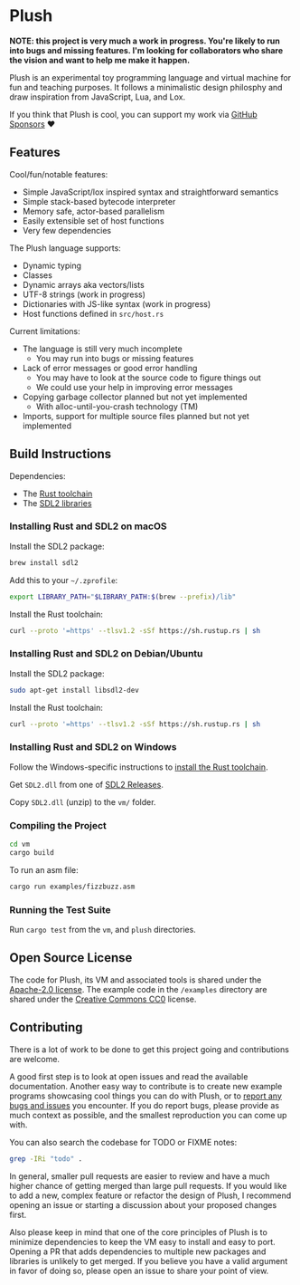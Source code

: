 # Plush

**NOTE: this project is very much a work in progress. You're likely to run
into bugs and missing features. I'm looking for collaborators who share the vision
and want to help me make it happen.**

Plush is an experimental toy programming language and virtual machine for fun and teaching purposes.
It follows a minimalistic design philosphy and draw inspiration from JavaScript, Lua, and Lox.

If you think that Plush is cool, you can support my work via [GitHub Sponsors](https://github.com/sponsors/maximecb) :heart:

## Features

Cool/fun/notable features:
- Simple JavaScript/lox inspired syntax and straightforward semantics
- Simple stack-based bytecode interpreter
- Memory safe, actor-based parallelism
- Easily extensible set of host functions
- Very few dependencies

The Plush language supports:
- Dynamic typing
- Classes
- Dynamic arrays aka vectors/lists
- UTF-8 strings (work in progress)
- Dictionaries with JS-like syntax (work in progress)
- Host functions defined in `src/host.rs`

Current limitations:
- The language is still very  much incomplete
  - You may run into bugs or missing features
- Lack of error messages or good error handling
  - You may have to look at the source code to figure things out
  - We could use your help in improving error messages
- Copying garbage collector planned but not yet implemented
  - With alloc-until-you-crash technology (TM)
- Imports, support for multiple source files planned but not yet implemented

## Build Instructions

Dependencies:
- The [Rust toolchain](https://www.rust-lang.org/tools/install)
- The [SDL2 libraries](https://wiki.libsdl.org/SDL2/Installation)

### Installing Rust and SDL2 on macOS

Install the SDL2 package:
```sh
brew install sdl2
```

Add this to your `~/.zprofile`:
```sh
export LIBRARY_PATH="$LIBRARY_PATH:$(brew --prefix)/lib"
```

Install the Rust toolchain:
```sh
curl --proto '=https' --tlsv1.2 -sSf https://sh.rustup.rs | sh
```

### Installing Rust and SDL2 on Debian/Ubuntu

Install the SDL2 package:
```sh
sudo apt-get install libsdl2-dev
```

Install the Rust toolchain:
```sh
curl --proto '=https' --tlsv1.2 -sSf https://sh.rustup.rs | sh
```

### Installing Rust and SDL2 on Windows

Follow the Windows-specific instructions to [install the Rust toolchain](https://www.rust-lang.org/tools/install).

Get `SDL2.dll` from one of [SDL2 Releases](https://github.com/libsdl-org/SDL/releases).

Copy `SDL2.dll` (unzip) to the `vm/` folder.

### Compiling the Project

```sh
cd vm
cargo build
```

To run an asm file:
```sh
cargo run examples/fizzbuzz.asm
```

### Running the Test Suite

Run `cargo test` from the `vm`, and `plush` directories.

## Open Source License

The code for Plush, its VM and associated tools is shared under the [Apache-2.0 license](https://github.com/maximecb/plush/blob/main/LICENSE). The example code in the `/examples` directory are shared under the [Creative Commons CC0](https://creativecommons.org/publicdomain/zero/1.0/) license.

## Contributing

There is a lot of work to be done to get this project going and contributions are welcome.

A good first step is to look at open issues and read the available documentation. Another easy way to contribute
is to create new example programs showcasing cool things you can do with Plush, or to
[report any bugs and issues](https://github.com/maximecb/plush/issues) you encounter.
If you do report bugs, please provide as much context as possible, and the smallest reproduction you can
come up with.

You can also search the codebase for TODO or FIXME notes:
```sh
grep -IRi "todo" .
```

In general, smaller pull requests are easier to review and have a much higher chance of getting merged than large
pull requests. If you would like to add a new, complex feature or refactor the design of Plush, I recommend opening
an issue or starting a discussion about your proposed changes first.

Also please keep in mind that one of the core principles of Plush is to minimize dependencies to keep the VM easy
to install and easy to port. Opening a PR that adds dependencies to multiple new packages and libraries is
unlikely to get merged. If you believe you have a valid argument in favor of doing so, please open an issue to
share your point of view.
